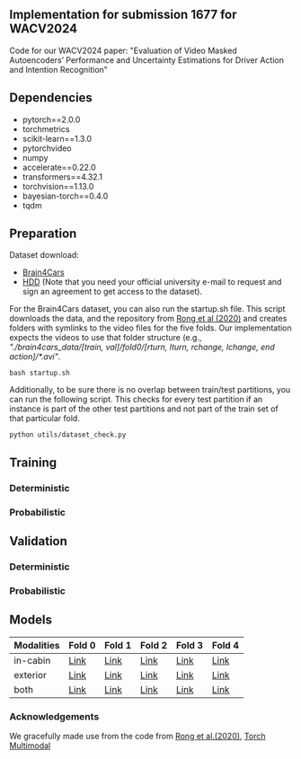 ## Implementation for submission 1677 for WACV2024 
Code for our WACV2024 paper: "Evaluation of Video Masked Autoencoders’ Performance and Uncertainty Estimations for Driver Action and Intention Recognition"

## Dependencies
* pytorch==2.0.0 
* torchmetrics
* scikit-learn==1.3.0
* pytorchvideo
* numpy
* accelerate==0.22.0
* transformers==4.32.1
* torchvision==1.13.0
* bayesian-torch==0.4.0
* tqdm

## Preparation 
Dataset download:
* [Brain4Cars](http://brain4cars.com/)
* [HDD](https://usa.honda-ri.com/hdd) (Note that you need your official university e-mail to request and sign an agreement to get access to the dataset).

For the Brain4Cars dataset, you can also run the startup.sh file.
This script downloads the data, and the repository from [Rong et al (2020)](https://github.com/yaorong0921/Driver-Intention-Prediction) and creates folders with symlinks to the video files for the five folds. 
Our implementation expects the videos to use that folder structure (e.g., _"./brain4cars_data/[train, val]/fold0/[rturn, lturn, rchange, lchange, end action]/*.avi"_.
```
bash startup.sh
```

Additionally, to be sure there is no overlap between train/test partitions, you can run the following script.
This checks for every test partition if an instance is part of the other test partitions and not part of the train set of that particular fold.

```
python utils/dataset_check.py
```

## Training

### Deterministic

### Probabilistic

## Validation
### Deterministic

### Probabilistic


## Models
| Modalities | Fold 0 | Fold 1 | Fold 2 | Fold 3 | Fold 4 |
|------------|-------------------------|-------------------------|-------------------------|-------------------------|-------------------------|
| in-cabin   | [Link](url_to_dataset1) | [Link](url_to_dataset1) | [Link](url_to_dataset1) | [Link](url_to_dataset1) | [Link](url_to_dataset1) | 
| exterior   | [Link](url_to_dataset2) | [Link](url_to_dataset2) | [Link](url_to_dataset2) | [Link](url_to_dataset2) | [Link](url_to_dataset2) | 
| both       | [Link](url_to_dataset3) | [Link](url_to_dataset3) | [Link](url_to_dataset3) | [Link](url_to_dataset3) | [Link](url_to_dataset3) | 


### Acknowledgements

We gracefully made use from the code from [Rong et al.(2020)](https://github.com/yaorong0921/Driver-Intention-Prediction), [Torch Multimodal](https://github.com/facebookresearch/multimodal/blob/main/torchmultimodal/modules/layers/attention.py)
